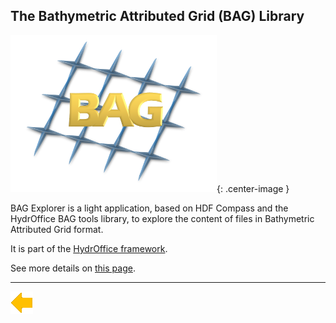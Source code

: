 ## The Bathymetric Attributed Grid (BAG) Library

![logo](../resources/bag_explorer.png){: .center-image }

BAG Explorer is a light application, based on HDF Compass and the HydrOffice BAG tools library, to explore the content 
of files in Bathymetric Attributed Grid format. 

It is part of the [HydrOffice framework](hydroffice.md).

See more details on [this page](https://www.hydroffice.org/bag/main).

***

[![Back to Projects](../resources/back.png)](../projects.html)
